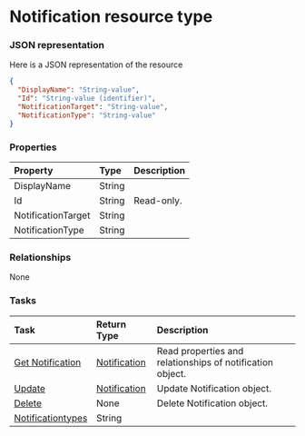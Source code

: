 # Notification resource type



### JSON representation

Here is a JSON representation of the resource

<!-- {
  "blockType": "resource",
  "optionalProperties": [

  ],
  "@odata.type": "microsoft.graph.notification"
}-->

```json
{
  "DisplayName": "String-value",
  "Id": "String-value (identifier)",
  "NotificationTarget": "String-value",
  "NotificationType": "String-value"
}

```
### Properties
| Property	   | Type	|Description|
|:---------------|:--------|:----------|
|DisplayName|String||
|Id|String| Read-only.|
|NotificationTarget|String||
|NotificationType|String||

### Relationships
None


### Tasks

| Task		   | Return Type	|Description|
|:---------------|:--------|:----------|
|[Get Notification](../api/notification_get.md) | [Notification](notification.md) |Read properties and relationships of notification object.|
|[Update](../api/notification_update.md) | [Notification](notification.md)	|Update Notification object. |
|[Delete](../api/notification_delete.md) | None |Delete Notification object. |
|[Notificationtypes](../api/notification_notificationtypes.md)|String||

<!-- uuid: 3327df25-fc09-468f-a449-caaa036d32d6
2015-10-19 09:46:35 UTC -->
<!-- {
  "type": "#page.annotation",
  "description": "Notification resource",
  "keywords": "",
  "section": "documentation",
  "tocPath": ""
}-->